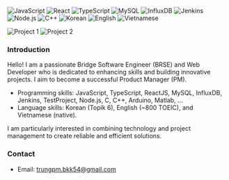 
<!-- Display badges for skills and certifications -->
![JavaScript](https://img.shields.io/badge/-JavaScript-yellow)
![React](https://img.shields.io/badge/-React-blue)
![TypeScript](https://img.shields.io/badge/-TypeScript-blueviolet)
![MySQL](https://img.shields.io/badge/-MySQL-orange)
![InfluxDB](https://img.shields.io/badge/-InfluxDB-green)
![Jenkins](https://img.shields.io/badge/-Jenkins-red)
![Node.js](https://img.shields.io/badge/-Node.js-green)
![C++](https://img.shields.io/badge/-C++-blue)
![Korean](https://img.shields.io/badge/-Korean-blueviolet)
![English](https://img.shields.io/badge/-English-brightgreen)
![Vietnamese](https://img.shields.io/badge/-Vietnamese-yellowgreen)

<!-- Display images or GIFs representing projects -->
![Project 1](https://example.com/project1.png)
![Project 2](https://example.com/project2.gif)

<!-- Introduce yourself -->
### Introduction

Hello! I am a passionate Bridge Software Engineer (BRSE) and Web Developer who is dedicated to enhancing skills and building innovative projects. I aim to become a successful Product Manager (PM).

- Programming skills: JavaScript, TypeScript, ReactJS, MySQL, InfluxDB, Jenkins, TestProject, Node.js, C, C++, Arduino, Matlab, ...
- Language skills: Korean (Topik 6), English (~800 TOEIC), and Vietnamese (native).

I am particularly interested in combining technology and project management to create reliable and efficient solutions.

<!-- Display contact information and social links -->
### Contact

- Email: trungpm.bkk54@gmail.com

